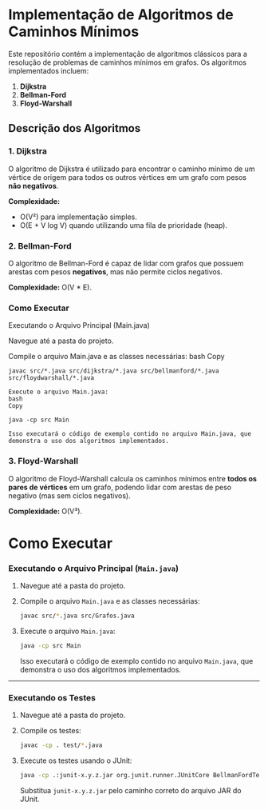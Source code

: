 # Implementação de Algoritmos de Caminhos Mínimos

Este repositório contém a implementação de algoritmos clássicos para a resolução de problemas de caminhos mínimos em grafos. Os algoritmos implementados incluem:

1. **Dijkstra**
2. **Bellman-Ford**
3. **Floyd-Warshall**

## Descrição dos Algoritmos

### 1. Dijkstra

O algoritmo de Dijkstra é utilizado para encontrar o caminho mínimo de um vértice de origem para todos os outros vértices em um grafo com pesos **não negativos**.

**Complexidade:**  
- O(V²) para implementação simples.  
- O(E + V log V) quando utilizando uma fila de prioridade (heap).

### 2. Bellman-Ford

O algoritmo de Bellman-Ford é capaz de lidar com grafos que possuem arestas com pesos **negativos**, mas não permite ciclos negativos.

**Complexidade:** O(V * E).

### Como Executar
Executando o Arquivo Principal (Main.java)

Navegue até a pasta do projeto.

  Compile o arquivo Main.java e as classes necessárias:
    bash
    Copy

    javac src/*.java src/dijkstra/*.java src/bellmanford/*.java src/floydwarshall/*.java

    Execute o arquivo Main.java:
    bash
    Copy

    java -cp src Main

    Isso executará o código de exemplo contido no arquivo Main.java, que demonstra o uso dos algoritmos implementados.

### 3. Floyd-Warshall

O algoritmo de Floyd-Warshall calcula os caminhos mínimos entre **todos os pares de vértices** em um grafo, podendo lidar com arestas de peso negativo (mas sem ciclos negativos).

**Complexidade:** O(V³).

# Como Executar

### Executando o Arquivo Principal (`Main.java`)

1. Navegue até a pasta do projeto.
2. Compile o arquivo `Main.java` e as classes necessárias:

   ```bash
   javac src/*.java src/Grafos.java
   ```

3. Execute o arquivo `Main.java`:

   ```bash
   java -cp src Main
   ```

   Isso executará o código de exemplo contido no arquivo `Main.java`, que demonstra o uso dos algoritmos implementados.

---

### Executando os Testes

1. Navegue até a pasta do projeto.
2. Compile os testes:

   ```bash
   javac -cp . test/*.java
   ```
   
3. Execute os testes usando o JUnit:

   ```bash
   java -cp .:junit-x.y.z.jar org.junit.runner.JUnitCore BellmanFordTest 
   ```

   Substitua `junit-x.y.z.jar` pelo caminho correto do arquivo JAR do JUnit.
